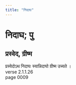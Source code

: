 ```yaml
---
title: "निदाघ"
---
```


# निदाघ; पु
## प्रस्वेद, ग्रीष्म
प्रस्वेदोऽथ निदाघः स्यान्निदाघो ग्रीष्म उच्यते ।<br />verse 2.1.1.26<br />page 0009

